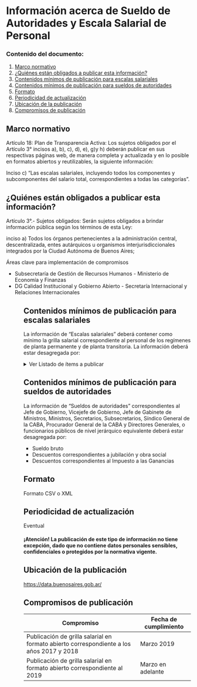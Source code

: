 <h1> Información acerca de Sueldo de Autoridades y Escala Salarial de Personal</h2> 
<h3>  Contenido del documento: </h3> 
<ol>
 <li><a href="#marco">Marco normativo</a></li>
 <li><a href="#obligados">¿Quiénes están obligados a publicar esta información?</a></li>
 <li><a href="#contenidos">Contenidos mínimos de publicación para escalas salariales</a></li>
   <li><a href="#auto">Contenidos mínimos de publicación para sueldos de autoridades</a></li>
 <li><a href="#formato">Formato</a></li>
 <li><a href="#perio">Periodicidad de actualización</a></li>
 <li><a href="#ubicacion">Ubicación de la publicación</a></li>
 <li><a href="#compromisos">Compromisos de publicación</a></li>
 
 
</ol>
 
<h2 id="marco">Marco normativo</h2>  
<p>
Artículo 18: Plan de Transparencia Activa: Los sujetos obligados por el Artículo 3° incisos a), b), c), d), e), g)y h) deberán publicar en sus respectivas páginas web, de manera completa y actualizada y en lo posible en formatos abiertos y reutilizables, la siguiente información:

Inciso c) “Las escalas salariales, incluyendo todos los componentes y subcomponentes del salario total, correspondientes a todas las categorías”.




</p>
<h2 id="obligados"> ¿Quiénes están obligados a publicar esta información?</h2> 
<p>
Artículo 3°.- Sujetos obligados: Serán sujetos obligados a brindar información pública según los términos de esta Ley:

inciso a) Todos los órganos pertenecientes a la administración central, descentralizada, entes autárquicos u organismos interjurisdiccionales integrados por la Ciudad Autónoma de Buenos Aires;



</p>

<p>Áreas clave para implementación de compromisos
<ul>
  <li>Subsecretaría de Gestión de Recursos Humanos - Ministerio de Economía y Finanzas</li>
<li>DG Calidad Institucional y Gobierno Abierto - Secretaría Internacional y Relaciones Internacionales</li>
 <ul>

</p>

<h2 id="contenidos"> Contenidos mínimos de publicación para escalas salariales </h2> 
<p>La información de “Escalas salariales” deberá contener como mínimo la grilla salarial correspondiente al personal de los regímenes de planta permanente y de planta transitoria. La información deberá estar desagregada por: 

</p>
<details><summary> Ver Listado de ítems a publicar </summary>
<p>
<ul>

<li><b>Agrupamiento:</b> Conjunto de puestos cuyas funciones son caracterizadas por una misma naturaleza o finalidad. 
Actividades de Asistencia a la Salud y Apoyo Social 
Actividades Artísticas y Escenotécnicas
Atención al Ciudadano
Emergencias
Gestión gubernamental
Inspección y verificación
Servicios generales y Mantenimiento
Tecnologías de la información y las comunicaciones</li>
<li><b>Tramos:</b> niveles determinados en función de la complejidad de la tarea, experiencia y competencias requeridas.
Avanzado
Medio 
Inicial</li>
<li><b>Grado:</b> escala definida según la experiencia y mérito del empleado que sirve a los efectos de su promoción.
Conceptos salariales
Sueldo Básico NCA
Fondo de Garantía NCA
Suplemento Fijo Mensual NCA
Adicionales por categoría
</li>

</ul>
</p>
</details>

<h2 id="auto"> Contenidos mínimos de publicación para sueldos de autoridades </h2> 
La información de “Sueldos de autoridades” correspondientes al Jefe de Gobierno, Vicejefe de Gobierno, Jefe de Gabinete de Ministros, Ministros, Secretarios, Subsecretarios, Síndico General de la CABA, Procurador General de la CABA y Directores Generales, o funcionarios públicos de nivel jerárquico equivalente deberá estar desagregada por:
<ul>
  <li>Sueldo bruto</li>
<li>Descuentos correspondientes a jubilación y obra social</li>
  <li>Descuentos correspondientes al Impuesto a las Ganancias </li>
</ul>

<h2 id="formato"> Formato </h2>
<p>
Formato CSV o XML

</p>
<h2 id="perio"> Periodicidad de actualización</h2>
<p>Eventual</p>

<h4>¡Atención! La publicación de este tipo de información no tiene excepción, dado que no contiene datos personales sensibles, confidenciales o protegidos por la normativa vigente.
</h4>
 

<h2 id="ubicacion"> Ubicación de la publicación</h2>
<p>
<a href="https://data.buenosaires.gob.ar/">https://data.buenosaires.gob.ar/ </a>
 </br>

</p>

<h2 id="compromisos">  Compromisos de publicación</h2>

| Compromiso | Fecha de cumplimiento |
| --- | --- |
| Publicación de grilla salarial en formato abierto correspondiente a los años 2017 y 2018 |Marzo 2019 |
| Publicación de grilla salarial en formato abierto correspondiente al 2019 |Marzo en adelante |


